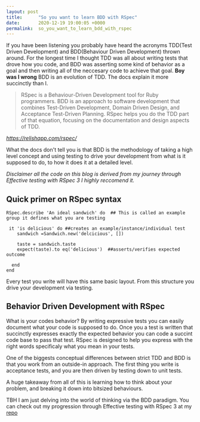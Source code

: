 ```yaml
---
layout: post
title:      "So you want to learn BDD with RSpec"
date:       2020-12-19 19:00:05 +0000
permalink:  so_you_want_to_learn_bdd_with_rspec
---
```



If you have been listening you probably have heard the acronyms TDD(Test Driven Development) and BDD(Behaviour Driven Development) thrown around. For the longest time I thought TDD was all about writing tests that drove how you code, and BDD was asserting some kind of behavior as a goal and then writing all of the neccesary code to achieve that goal. **Boy was I wrong** BDD is an evolution of TDD. The docs explain it more succinctly than I. 

> 
> RSpec is a Behaviour-Driven Development tool for Ruby programmers. BDD is an approach
> to software development that combines Test-Driven Development, Domain Driven Design,
> and Acceptance Test-Driven Planning. RSpec helps you do the TDD part of that equation,
> focusing on the documentation and design aspects of TDD.
> 
*https://relishapp.com/rspec/*

What the docs don't tell you is that BDD is the methodology of taking a high level concept and using testing to drive your development from what is it supposed to do, to how it does it at a detailed level. 


*Disclaimer all the code on this blog is derived from my journey through Effective testing with RSpec 3 I highly reccomend it.*
## Quick primer on RSpec syntax
```
RSpec.describe 'An ideal sandwich' do  ## This is called an example group it defines what you are testing
 
 it 'is delicious' do ##creates an example/instance/individual test
    sandwich =Sandwich.new('delcicious', [])

    taste = sandwich.taste
    expect(taste).to eq('delicious')  ##asserts/verifies expected outcome
 
  end
end
```
Every test you write will have this same basic layout. From this structure you drive your development via testing. 

## Behavior Driven Development with RSpec

What is your codes behavior? By writing expressive tests you can easily document what your code is supposed to do. Once you a test is written that succinctly expresses exactly the expected behavior you can code a succint code base to pass that test. RSpec is designed to help you express with the right words specificaly what you mean in your tests. 

One of the biggests conceptual differences between strict TDD and BDD is that you work from an outside-in approach. The first thing you write is acceptance tests, and you are then driven by testing down to unit tests. 

A huge takeaway from all of this is learning how to think about your problem, and breaking it down into bitsized behaviours. 

TBH I am just delving into the world of thinking via the BDD paradigm. You can check out my progression through Effective testing with RSpec 3 at my [repo](https://github.com/Nroulston/learn_rspec)









